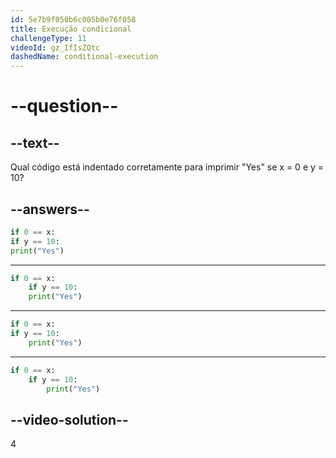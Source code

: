 ```yaml
---
id: 5e7b9f050b6c005b0e76f058
title: Execução condicional
challengeType: 11
videoId: gz_IfIsZQtc
dashedName: conditional-execution
---
```


# --question--

## --text--

Qual código está indentado corretamente para imprimir "Yes" se x = 0 e y = 10?

## --answers--

```python
if 0 == x:
if y == 10:
print("Yes")
```

---

```python
if 0 == x:
    if y == 10:
    print("Yes")
```

---

```python
if 0 == x:
if y == 10:
    print("Yes")
```

---

```python
if 0 == x:
    if y == 10:
        print("Yes")
```

## --video-solution--

4

